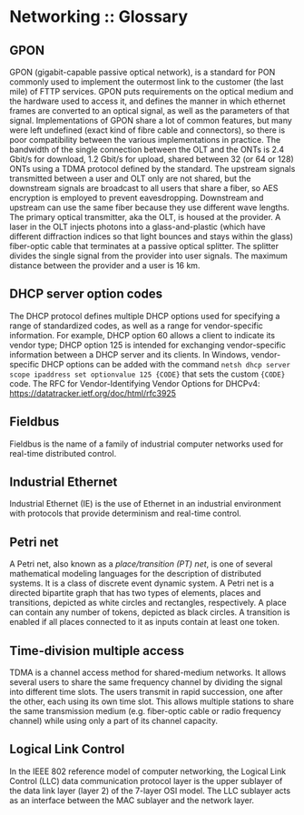 # Networking :: Glossary

## GPON
GPON (gigabit-capable passive optical network), is a standard for PON commonly used to implement the outermost link to the customer (the last mile) of FTTP services. GPON puts requirements on the optical medium and the hardware used to access it, and defines the manner in which ethernet frames are converted to an optical signal, as well as the parameters of that signal. Implementations of GPON share a lot of common features, but many were left undefined (exact kind of fibre cable and connectors), so there is poor compatibility between the various implementations in practice. The bandwidth of the single connection between the OLT and the ONTs is 2.4 Gbit/s for download, 1.2 Gbit/s for upload, shared between 32 (or 64 or 128) ONTs using a TDMA protocol defined by the standard. The upstream signals transmitted between a user and OLT only are not shared, but the downstream signals are broadcast to all users that share a fiber, so AES encryption is employed to prevent eavesdropping. Downstream and upstream can use the same fiber because they use different wave lengths. The primary optical transmitter, aka the OLT, is housed at the provider. A laser in the OLT injects photons into a glass-and-plastic (which have different diffraction indices so that light bounces and stays within the glass) fiber-optic cable that terminates at a passive optical splitter. The splitter divides the single signal from the provider into user signals. The maximum distance between the provider and a user is 16 km.

## DHCP server option codes
The DHCP protocol defines multiple DHCP options used for specifying a range of standardized codes, as well as a range for vendor-specific information. For example, DHCP option 60 allows a client to indicate its vendor type; DHCP option 125 is intended for exchanging vendor-specific information between a DHCP server and its clients. In Windows, vendor-specific DHCP options can be added with the command `netsh dhcp server scope ipaddress set optionvalue 125 {CODE}` that sets the custom `{CODE}` code. The RFC for Vendor-Identifying Vendor Options for DHCPv4: https://datatracker.ietf.org/doc/html/rfc3925

## Fieldbus
Fieldbus is the name of a family of industrial computer networks used for real-time distributed control.

## Industrial Ethernet
Industrial Ethernet (IE) is the use of Ethernet in an industrial environment with protocols that provide determinism and real-time control.

## Petri net
A Petri net, also known as a *place/transition (PT) net*, is one of several mathematical modeling languages for the description of distributed systems. It is a class of discrete event dynamic system. A Petri net is a directed bipartite graph that has two types of elements, places and transitions, depicted as white circles and rectangles, respectively. A place can contain any number of tokens, depicted as black circles. A transition is enabled if all places connected to it as inputs contain at least one token.

## Time-division multiple access
TDMA is a channel access method for shared-medium networks. It allows several users to share the same frequency channel by dividing the signal into different time slots. The users transmit in rapid succession, one after the other, each using its own time slot. This allows multiple stations to share the same transmission medium (e.g. fiber-optic cable or radio frequency channel) while using only a part of its channel capacity.

## Logical Link Control
In the IEEE 802 reference model of computer networking, the Logical Link Control (LLC) data communication protocol layer is the upper sublayer of the data link layer (layer 2) of the 7-layer OSI model. The LLC sublayer acts as an interface between the MAC sublayer and the network layer.
